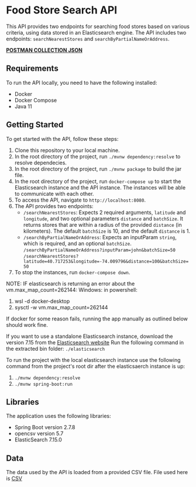 # Food Store Search API

This API provides two endpoints for searching food stores based on various criteria, using data stored in an Elasticsearch engine. The API includes two endpoints: `searchNearestStores` and `searchByPartialNameOrAddress`.

**[POSTMAN COLLECTION JSON](https://api.jsonserve.com/uMFtdB)**

## Requirements

To run the API locally, you need to have the following installed:

- Docker
- Docker Compose
- Java 11

## Getting Started

To get started with the API, follow these steps:

1. Clone this repository to your local machine.
2. In the root directory of the project, run `./mvnw dependency:resolve` to resolve dependecies.
3. In the root directory of the project, run `./mvnw package` to build the jar file.
4. In the root directory of the project, run `docker-compose up` to start the Elasticsearch instance and the API instance. The instances will be able to communicate with each other.
5. To access the API, navigate to `http://localhost:8080`.
6. The API provides two endpoints:
   - `/searchNearestStores`: Expects 2 required arguments, `latitude` and `longitude`, and two optional parameters `distance` and `batchSize`. It returns stores that are within a radius of the provided `distance` (in kilometers). The default `batchSize` is 10, and the default `distance` is 1.
   - `/searchByPartialNameOrAddress`: Expects an inputParam `string`, which is required, and an optional `batchSize`.
 `/searchByPartialNameOrAddress?inputParam=john&batchSize=50`
 `/searchNearestStores?latitude=40.717253&longitude=-74.009796&distance=100&batchSize=50`
7. To stop the instances, run `docker-compose down`.

NOTE: IF elasticsearch is returning an error about the vm.max_map_count=262144:
Windows: in powershell:
1. wsl -d docker-desktop
2. sysctl -w vm.max_map_count=262144

If docker for some reason fails, running the app manually as outlined below should work fine.

If you want to use a standalone Elasticsearch instance, download the version 7.15 from the [Elasticsearch website](https://www.elastic.co/downloads/past-releases/elasticsearch-7-15-0)
Run the following command in the extracted bin folder: `./elasticsearch`

To run the project with the local elasticsearch instance use the following command from the project's root dir after the elasticsaerch instance is up: 
1. `./mvnw dependency:resolve`
2. `./mvnw spring-boot:run`


## Libraries

The application uses the following libraries:

- Spring Boot version 2.7.8
- opencsv version 5.7
- ElasticSearch 7.15.0

## Data

The data used by the API is loaded from a provided CSV file. File used here is [CSV](https://drive.google.com/file/d/1S2GbGliw6JhLAdukY2t0zPfzqurFOvjh/view?usp=sharing)
